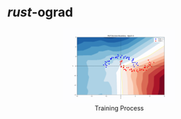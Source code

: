# *rust*-ograd

<div align="center">
<figure>
<img src="attachments/training_progress_2.gif" alt="training process" title="Training Process" width="60%">   
  
<figcaption>Training Process</figcaption>
</figure>
</div>
